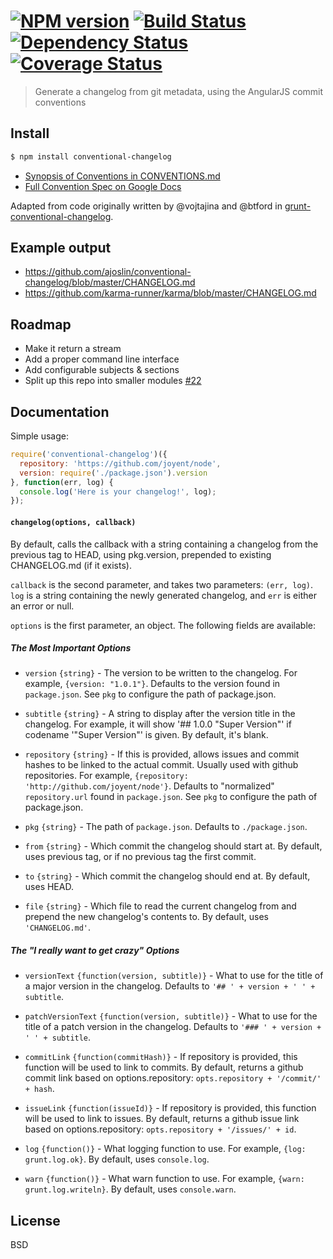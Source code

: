 #  [![NPM version][npm-image]][npm-url] [![Build Status][travis-image]][travis-url] [![Dependency Status][daviddm-image]][daviddm-url] [![Coverage Status][coveralls-image]][coveralls-url]

> Generate a changelog from git metadata, using the AngularJS commit conventions


## Install

```sh
$ npm install conventional-changelog
```

- [Synopsis of Conventions in CONVENTIONS.md](https://github.com/ajoslin/conventional-changelog/blob/master/CONVENTIONS.md)
- [Full Convention Spec on Google Docs](https://docs.google.com/document/d/1QrDFcIiPjSLDn3EL15IJygNPiHORgU1_OOAqWjiDU5Y/)

Adapted from code originally written by @vojtajina and @btford in [grunt-conventional-changelog](https://github.com/btford/grunt-conventional-changelog).


## Example output

- https://github.com/ajoslin/conventional-changelog/blob/master/CHANGELOG.md
- https://github.com/karma-runner/karma/blob/master/CHANGELOG.md


## Roadmap

- Make it return a stream
- Add a proper command line interface
- Add configurable subjects & sections
- Split up this repo into smaller modules [#22](https://github.com/ajoslin/conventional-changelog/issues/22)


## Documentation

Simple usage:

```js
require('conventional-changelog')({
  repository: 'https://github.com/joyent/node',
  version: require('./package.json').version
}, function(err, log) {
  console.log('Here is your changelog!', log);
});
```

#### `changelog(options, callback)`

By default, calls the callback with a string containing a changelog from the previous tag to HEAD, using pkg.version, prepended to existing CHANGELOG.md (if it exists).

`callback` is the second parameter, and takes two parameters: `(err, log)`. `log` is a string containing the newly generated changelog, and `err` is either an error or null.

`options` is the first parameter, an object.  The following fields are available:

##### The Most Important Options

* `version` `{string}` - The version to be written to the changelog. For example, `{version: "1.0.1"}`. Defaults to the version found in `package.json`. See `pkg` to configure the path of package.json.

* `subtitle` `{string}` - A string to display after the version title in the changelog. For example, it will show '## 1.0.0 "Super Version"' if codename '"Super Version"' is given. By default, it's blank.

* `repository` `{string}` - If this is provided, allows issues and commit hashes to be linked to the actual commit.  Usually used with github repositories.  For example, `{repository: 'http://github.com/joyent/node'}`. Defaults to "normalized" `repository.url` found in `package.json`. See `pkg` to configure the path of package.json.

* `pkg` `{string}` - The path of `package.json`. Defaults to `./package.json`.

* `from` `{string}` - Which commit the changelog should start at. By default, uses previous tag, or if no previous tag the first commit.

* `to` `{string}` - Which commit the changelog should end at.  By default, uses HEAD.

* `file` `{string}` - Which file to read the current changelog from and prepend the new changelog's contents to.  By default, uses `'CHANGELOG.md'`.

##### The "I really want to get crazy" Options

* `versionText` `{function(version, subtitle)}` - What to use for the title of a major version in the changelog. Defaults to `'## ' + version + ' ' + subtitle`.

* `patchVersionText` `{function(version, subtitle)}` - What to use for the title of a patch version in the changelog. Defaults to `'### ' + version + ' ' + subtitle`.

* `commitLink` `{function(commitHash)}` - If repository is provided, this function will be used to link to commits. By default, returns a github commit link based on options.repository: `opts.repository + '/commit/' + hash`.

* `issueLink` `{function(issueId)}` - If repository is provided, this function will be used to link to issues.  By default, returns a github issue link based on options.repository: `opts.repository + '/issues/' + id`.

* `log` `{function()}` - What logging function to use. For example, `{log: grunt.log.ok}`. By default, uses `console.log`.

* `warn` `{function()}` - What warn function to use. For example, `{warn: grunt.log.writeln}`. By default, uses `console.warn`.


## License

BSD


[npm-image]: https://badge.fury.io/js/conventional-changelog.svg
[npm-url]: https://npmjs.org/package/conventional-changelog
[travis-image]: https://travis-ci.org/ajoslin/conventional-changelog.svg?branch=master
[travis-url]: https://travis-ci.org/ajoslin/conventional-changelog
[daviddm-image]: https://david-dm.org/ajoslin/conventional-changelog.svg?theme=shields.io
[daviddm-url]: https://david-dm.org/ajoslin/conventional-changelog
[coveralls-image]: https://coveralls.io/repos/ajoslin/conventional-changelog/badge.svg
[coveralls-url]: https://coveralls.io/r/ajoslin/conventional-changelog
